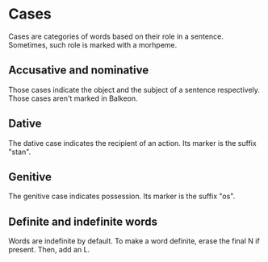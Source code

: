 # Cases
Cases are categories of words based on their role in a sentence. Sometimes, such role is marked with a morhpeme.

## Accusative and nominative
Those cases indicate the object and the subject of a sentence respectively. Those cases aren't marked in Balkeon.

## Dative
The dative case indicates the recipient of an action. Its marker is the suffix "stan".

## Genitive
The genitive case indicates possession. Its marker is the suffix "os".

## Definite and indefinite words
Words are indefinite by default.
To make a word definite, erase the final N if present. Then, add an L.
